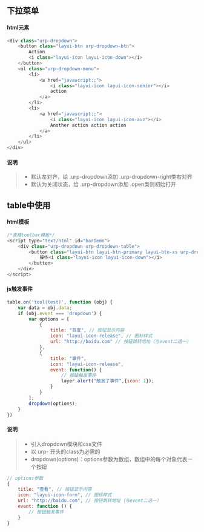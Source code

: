## 下拉菜单

#### **html元素**
```javascript
<div class="urp-dropdown">
    <button class="layui-btn urp-dropdown-btn">
        Action
        <i class="layui-icon layui-icon-down"></i>
    </button>
    <ul class="urp-dropdown-menu">
        <li>
            <a href="javascript:;">
                <i class="layui-icon layui-icon-senior"></i>
                action
            </a>
        </li>
        <li>
            <a href="javascript:;">
                <i class="layui-icon layui-icon-auz"></i>
                Another action action action
            </a>
        </li>
    </ul>
</div>
```

#### **说明**
> + 默认左对齐，给 .urp-dropdown添加 .urp-dropdown-right类右对齐
> + 默认为关闭状态，给 .urp-dropdown添加 .open类则初始打开


## table中使用
#### **html模板**
```javascript
/*表格toolbar模板*/
<script type="text/html" id="barDemo">
    <div class="urp-dropdown urp-dropdown-table">
        <button class="layui-btn layui-btn-primary layui-btn-xs urp-dropdown-btn" lay-event="dropdown">
            操作<i class="layui-icon layui-icon-down"></i>
        </button>
    </div>
</script>
```
#### **js触发事件**
```javascript
table.on('tool(test)', function (obj) {
    var data = obj.data;
    if (obj.event === 'dropdown') {
        var options = [
            {
                title: "百度", // 按钮显示内容
                icon: "layui-icon-release", // 图标样式
                url: "http://baidu.com" // 按钮跳转地址（与event二选一）
            },
            {
                title: "事件",
                icon: "layui-icon-release",
                event: function() {
                    // 按钮触发事件
                    layer.alert("触发了事件",{icon: 1});
                }
            }
        ];
        dropdown(options);
    }
})
```
#### **说明**
> + 引入dropdown模块和css文件
> + 以 urp- 开头的class为必需的
> + dropdown(options)：options参数为数组，数组中的每个对象代表一个按钮

```javascript
// options参数
{
    title: "查看", // 按钮显示内容
    icon: "layui-icon-form", // 图标样式
    url: "http://baidu.com", // 按钮跳转地址（与event二选一）
    event: function () {
        // 按钮触发事件
    }
}
```

